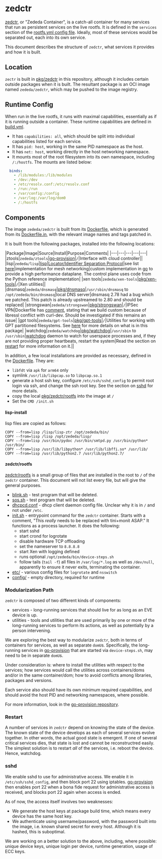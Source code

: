 # zedctr

[zedctr](../pkg/zedctr), or "Zededa Container", is a catch-all container for many services that run as persistent services on the live rootfs. It is defined in the `services` section of the [rootfs.yml config file](../images/rootfs/yml). Ideally, most of these services would be separated out, each into its own service.

This document describes the structure of `zedctr`, what services it provides and how it is built.

## Location

`zectr` is built in [pkg/zedctr](../pkg/zedctr) in this repository, although it includes certain outside packages when it is built. The resultant package is an OCI image named `zededa/zedctr`, which may be pushed to the image registry.

## Runtime Config

When run in the live rootfs, it runs with maximal capabilities, essentially as if it is running outside a container. These runtime capabilities are defined in [build.yml](../pkg/zedctr/build.yml).

* It has `capabilities: all`, which should be split into individual capabilities listed for each service.
* It has `pid: host`, working in the same PID namespace as the host.
* It has `net: host`, working directly in the host networking namespace.
* It mounts most of the root filesystem into its own namespace, including `/:/hostfs`. The mounts are listed below:

```yml
  binds:
    - /lib/modules:/lib/modules
    - /dev:/dev
    - /etc/resolv.conf:/etc/resolv.conf
    - /run:/run
    - /var/config:/config
    - /var/log:/var/log/dom0
    - /:/hostfs
```

## Components

The image `zededa/zedctr` is built from its [Dockerfile](../pkg/zedctr/Dockerfile), which is generated from its [Dockerfile.in](../pkg/zedctr/Dockerfile.in), with the relevant image names and tags patched in.

It is built from the following packages, installed into the following locations:

|Package|Image|Source|Install|Purpose|Comments|
|---|---|---|---|---|
|ztools|`zededa/ztools`|[go-provision](https://github.com/zededa/go-provision)|`/`|Interface with cloud controller||
|lisp|`zededa/lisp`|[lisp](https://github.com/zededa/lisp)|[Locator/Identifier Separation Protocol](https://en.wikipedia.org/wiki/Locator/Identifier_Separation_Protocol)|see list [here](#lisp-install)|implementation for mesh networking|custom implementation in [go](https://golang.org) to provide a high performance dataplane. The control plane uses code from the Python reference implementation|
|xen tools|`zededa/xen-tools`|[pkg/xen-tools](../pkg/xen-tools)|`/`|Xen utilities||
|dnsmasq|`zededa/dnsmasq`|[pkg/dnsmasq](../pkg/dnsmasq)|`/usr/sbin/dnsmasq` to `/opt/zededa/bin/dnsmasq`|local DNS server|dnsmasq 2.78 had a bug which we patched. This patch is already upstreamed to 2.80 and should be replaced|
|strongswan|`zededa/strongswan`|[pkg/strongswan](../pkg/strongswan)|`/`|IPSec VPN|Dockerfile has [comment](../pkg/strongswan/Dockerfile#L63-L66), stating that we build custom because of libressl conflict with curl-dev. Should be investigated if this remains an issue|
|gpt tools|`zededa/gpt-tools`|[pkg/gpt-tools](../pkg/gpt-tools)|`/`|Utilities for working with GPT partitioned filesystems. See [here](./UPSTREAMING.md#gpt-tools) for more details on what is in this package|
|watchdog|`zededa/watchdog`|[pkg/watchdog](../pkg/watchdog)|`/usr/sbin` to `/usr/sbin`|[watchdog](https://linux.die.net/man/8/watchdog) daemon to watch for userspace processes and, if they are not providing proper heartbeats, restart the system|Read the section on [restart](#restart) for more information on it.||

In addition, a few local installations are provided as necessary, defined in the [Dockerfile](../pkg/zedctr/Dockerfile). They are:

* `libfdt` via `apk` for `arm64` only
* symlink `/usr/lib/libpcap.so` to `libpcap.so.1`
* generate a host ssh key, configure `/etc/ssh/sshd_config` to permit root login via ssh, and change the ssh root key. See the section on [sshd](#sshd) for more details.
* copy the local [pkg/zedctr/rootfs](../pkg/zedctr/rootfs/) into the image at `/`
* Set the `CMD /init.sh`

#### lisp-install

lisp files are copied as follows:

```
COPY --from=lisp /lisp/lisp-ztr /opt/zededa/bin/
COPY --from=lisp /lisp /opt/zededa/lisp/
COPY --from=lisp /usr/bin/pydoc /usr/bin/smtpd.py /usr/bin/python* /usr/bin/
COPY --from=lisp /usr/lib/libpython* /usr/lib/libffi.so* /usr/lib/
COPY --from=lisp /usr/lib/python2.7 /usr/lib/python2.7/
```

#### zedctr/rootfs

[zedctr/rootfs](../pkg/zedctr/rootfs) is a small group of files that are installed in the root to `/` of the `zedctr` container. This document will not list every file, but will give the general purposes.

* [blink.sh](../pkg/zedctr/rootfs/blink.sh) - test program that will be deleted.
* [sos.sh](../pkg/zedctr/rootfs/sos.sh) - test program that will be deleted.
* [dhcpcd.conf](../pkg/zedctr/rootfs/dhcpcd.conf) - dhcp client daemon config file. Unclear why it is in `/` and not under `/etc`.
* [init.sh](../pkg/zedctr/rootfs/init.sh) - entrypoint command for the `zedctr` container. Starts with a comment, "This *really* needs to be replaced with tini+monit ASAP." It functions as a process launcher. It does the following:
    * start sshd
    * start crond for logrotate
    * disable hardware TCP offloading
    * set the nameserver to `8.8.8.8`
    * start Xen with logging defined
    * runs optional `/opt/zededa/bin/device-steps.sh`
    * follow tails (`tail -f`) all files in `/var/log/*.log` as well as `/dev/null`, apparently to ensure it never exits, terminating the container.
* [etc/](../pkg/zedctr/rootfs/etc/) - various config files for `logrotate` and `nsswitch`
* [config/](../pkg/zedctr/rootfs/config) - empty directory, required for runtime

### Modularization Path

`zedctr` is composed of two different kinds of components:

* services - long-running services that should live for as long as an EVE device is up.
* utilities - tools and utilities that are used primarily by one or more of the long-running services to perform its actions, as well as potentially by a person intervening.

We are exploring the best way to modularize `zedctr`, both in terms of containers for services, as well as separate `domU`s. Specifically, the long-running services in [go-provision](https://github.com/zededa/go-provision) that are started via `device-steps.sh`, may need to be in separate `domU`s.

Under consideration is: where to install the utilities with respect to the services; how services would call the utilities across containers/doms and/or in the same container/dom; how to avoid conflicts among libraries, packages and versions.

Each service also should have its own minimum required capabilities, and should avoid the host PID and networking namespaces, where possible.

For more information, look in the [go-provision repository](https://github.com/zededa/go-provision).

### Restart

A number of services in `zedctr` depend on knowing the state of the device. The known state of the device develops as each of several services evolve together. In other words, the actual good state is emergent. If one of several critical services dies, that state is lost and cannot be reconstructred easily. The simplest solution is to restart _all_ of the services, i.e. reboot the device. Hence, watchdog.

### sshd

We enable sshd to use for administrative access. We enable it in `/etc/ssh/sshd_config`, and then block port 22 using iptables. [go-provision](https://github.com/zededa/go-provision) then enables port 22 when a bona fide request for administrative access is received, and blocks port 22 again when access is ended.

As of now, the access itself involves two weaknesses:

* We generate the host keys at package build time, which means every device has the same host key.
* We authenticate using username/password, with the password built into the image, i.e. known shared secret for every host. Although it is hashed, this is suboptimal.

We are working on a better solution to the above, including, where possible: unique device keys, unique login per device, runtime generation, usage of ECC keys.

